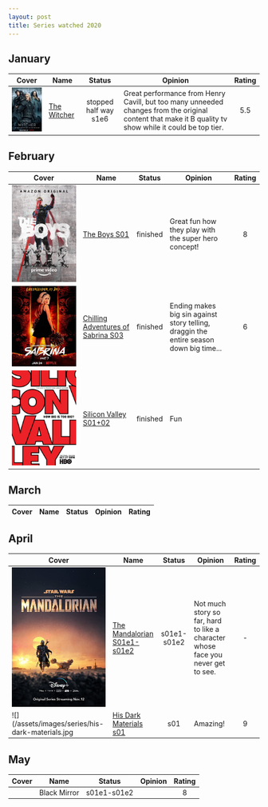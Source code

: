 ```yaml
---
layout: post
title: Series watched 2020
---
```


## January

| Cover                                      | Name                                                                   | Status                | Opinion                                                                                                                                                 | Rating |
| --                                         | --                                                                     | :--:                  | -------                                                                                                                                                 | :--:   |
| ![](/assets/images/series/the-witcher.jpg) | [The Witcher](https://www.imdb.com/title/tt5180504) | stopped half way s1e6 | Great performance from Henry Cavill, but too many unneeded changes from the original content that make it B quality tv show while it could be top tier. | 5.5    |

## February

| Cover                                         | Name                                                                       | Status   | Opinion                                                                                | Rating |
| --                                            | --                                                                         | :--:     | -------                                                                                | :--:   |
| ![](/assets/images/series/the-boys.jpg)       | [The Boys S01](https://www.imdb.com/title/tt1190634/)                      | finished | Great fun how they play with the super hero concept!                                   | 8      |
| ![](/assets/images/series/sabrina3.jpg)       | [Chilling Adventures of Sabrina S03](https://www.imdb.com/title/tt7569592) | finished | Ending makes big sin against story telling, draggin the entire season down big time... | 6      |
| ![](/assets/images/series/silicon-valley.jpg) | [Silicon Valley S01+02](https://www.imdb.com/title/tt2575988)              | finished | Fun                                                                                    | 

## March

| Cover                                         | Name                                                                       | Status   | Opinion                                                                                | Rating |
| --                                            | --                                                                         | :--:     | -------                                                                                | :--:   |

## April

| Cover                                            | Name                                                                              | Status      | Opinion                                                                          | Rating |
| --                                               | --                                                                                | :--:        | -------                                                                          | :--:   |
| ![](/assets/images/series/mandalorian.jpg)       | [The Mandalorian S01e1-s01e2](https://www.imdb.com/title/tt8111088/)              | s01e1-s01e2 | Not much story so far, hard to like a character whose face you never get to see. | -      |
| ![](/assets/images/series/his-dark-materials.jpg | [His Dark Materials s01](https://www.imdb.com/title/tt5607976/?ref_=nv_sr_srsg_0) | s01         | Amazing!                                                                         | 9      |

## May

| Cover | Name         | Status      | Opinion | Rating |
| --    | --           | :--:        | ------- | :--:   |
|       | Black Mirror | s01e1-s01e2 |         | 8      |
